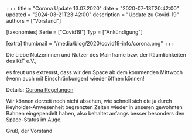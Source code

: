 +++
title = "Corona Update 13.07.2020"
date = "2020-07-13T20:42:00"
updated = "2024-03-21T23:42:00"
description = "Update zu Covid-19"
authors = ["Vorstand"]

[taxonomies]
Serie = ["Covid19"]
Typ = ["Ankündigung"]

[extra]
thumbnail = "/media/blog/2020/covid19-info/corona.png"
+++

Die Liebe Nutzerinnen und Nutzer des Mainframe bzw. der Räumlichkeiten des KtT e.V.,

es freut uns extremst, dass wir den Space ab dem kommenden Mittwoch (wenn auch mit Einschränkungen) wieder öffnen
können!

Details: [Corona Regelungen](https://dump.ktt-ol.de/Corona-Lockerung.html)

Wir können derzeit noch nicht absehen, wie schnell sich die ja durch Keyholder-Anwesenheit begrenzten Zeiten wieder in
unseren gewohnten Bahnen eingependelt haben, also behaltet anfangs besser besonders den Space-Status im Auge.

Gruß,
der Vorstand
